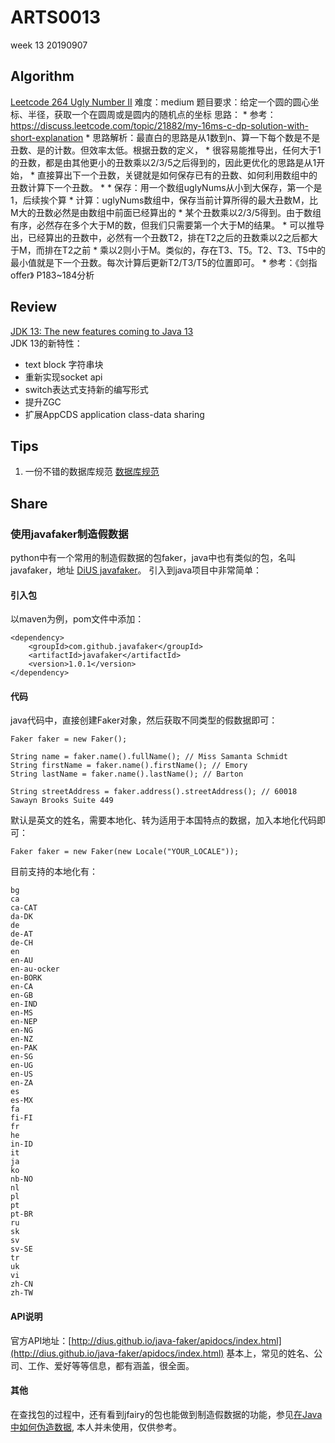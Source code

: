 # ARTS0013

week 13
20190907

## Algorithm

[Leetcode 264 Ugly Number II](https://github.com/evasnowind/LeetCodeOJ/blob/master/LeetCodeSolutions/src/oj_solution/oj_264_ugly_number_ii/Solution.java)
难度：medium
题目要求：给定一个圆的圆心坐标、半径，获取一个在圆周或是圆内的随机点的坐标
思路：
	 * 参考：https://discuss.leetcode.com/topic/21882/my-16ms-c-dp-solution-with-short-explanation
	 * 思路解析：最直白的思路是从1数到n、算一下每个数是不是丑数、是的计数。但效率太低。根据丑数的定义，
	 * 很容易能推导出，任何大于1的丑数，都是由其他更小的丑数乘以2/3/5之后得到的，因此更优化的思路是从1开始，
	 * 直接算出下一个丑数，关键就是如何保存已有的丑数、如何利用数组中的丑数计算下一个丑数。
	 * 
	 * 保存：用一个数组uglyNums从小到大保存，第一个是1，后续挨个算
	 * 计算：uglyNums数组中，保存当前计算所得的最大丑数M，比M大的丑数必然是由数组中前面已经算出的
	 * 		某个丑数乘以2/3/5得到。由于数组有序，必然存在多个大于M的数，但我们只需要第一个大于M的结果。
	 * 		可以推导出，已经算出的丑数中，必然有一个丑数T2，排在T2之后的丑数乘以2之后都大于M，而排在T2之前
	 * 		乘以2则小于M。类似的，存在T3、T5。T2、T3、T5中的最小值就是下一个丑数。每次计算后更新T2/T3/T5的位置即可。
	 * 参考：《剑指offer》 P183~184分析

## Review

[JDK 13: The new features coming to Java 13](https://www.javaworld.com/article/3341388/jdk-13-the-new-features-coming-to-java-13.html)   
JDK 13的新特性：
- text block 字符串块
- 重新实现socket api
- switch表达式支持新的编写形式
- 提升ZGC
- 扩展AppCDS application class-data sharing


## Tips
1. 一份不错的数据库规范
[数据库规范](https://www.jianshu.com/p/97453eb68e1d)


## Share
### 使用javafaker制造假数据
python中有一个常用的制造假数据的包faker，java中也有类似的包，名叫javafaker，地址 [DiUS javafaker](https://github.com/DiUS/java-faker)。
引入到java项目中非常简单：
#### 引入包
以maven为例，pom文件中添加：
```
<dependency>
    <groupId>com.github.javafaker</groupId>
    <artifactId>javafaker</artifactId>
    <version>1.0.1</version>
</dependency>
```
#### 代码
java代码中，直接创建Faker对象，然后获取不同类型的假数据即可：
```
Faker faker = new Faker();

String name = faker.name().fullName(); // Miss Samanta Schmidt
String firstName = faker.name().firstName(); // Emory
String lastName = faker.name().lastName(); // Barton

String streetAddress = faker.address().streetAddress(); // 60018 Sawayn Brooks Suite 449
```
默认是英文的姓名，需要本地化、转为适用于本国特点的数据，加入本地化代码即可：
```
Faker faker = new Faker(new Locale("YOUR_LOCALE"));
```
目前支持的本地化有：
```
bg
ca
ca-CAT
da-DK
de
de-AT
de-CH
en
en-AU
en-au-ocker
en-BORK
en-CA
en-GB
en-IND
en-MS
en-NEP
en-NG
en-NZ
en-PAK
en-SG
en-UG
en-US
en-ZA
es
es-MX
fa
fi-FI
fr
he
in-ID
it
ja
ko
nb-NO
nl
pl
pt
pt-BR
ru
sk
sv
sv-SE
tr
uk
vi
zh-CN
zh-TW
```
#### API说明
官方API地址：[http://dius.github.io/java-faker/apidocs/index.html](http://dius.github.io/java-faker/apidocs/index.html)
基本上，常见的姓名、公司、工作、爱好等等信息，都有涵盖，很全面。

#### 其他
在查找包的过程中，还有看到jfairy的包也能做到制造假数据的功能，参见[在Java中如何伪造数据](http://ju.outofmemory.cn/entry/115449), 本人并未使用，仅供参考。